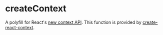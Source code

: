 # createContext

A polyfill for React's [new context API](https://reactjs.org/docs/context.html). This function is provided by [create-react-context](https://github.com/jamiebuilds/create-react-context).

